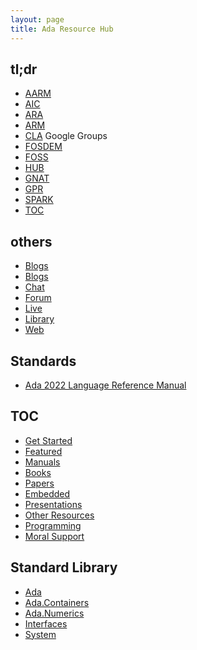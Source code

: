 ```yaml
---
layout: page
title: Ada Resource Hub
---
```


## tl;dr
- [AARM]()
- [AIC](http://www.adaic.com/)
- [ARA](http://www.adaic.org/community/)
- [ARM]()
- [CLA](https://groups.google.com/g/comp.lang.ada) Google Groups
- [FOSDEM](/ada/fosdem/)
- [FOSS](/ada/foss/)
- [HUB]()
- [GNAT](/ada/man/gnat/)
- [GPR]()
- [SPARK](/ada/spark/)
- [TOC](/toc/)

## others
- [Blogs](/blogs/)
- [Blogs](/ada/blogs/)
- [Chat](/ada/chat/)
- [Forum](/ada/chat/)
- [Live](/ada/live)
- [Library](/library/)
- [Web](/ada/web/)


## Standards
- [Ada 2022 Language Reference Manual](http://www.ada-auth.org/standards/ada22.html)

## TOC
- [Get Started](/ada/getstarted/)
- [Featured](/ada/featured/)
- [Manuals](/ada/manuals/)
- [Books](/ada/books/)
- [Papers](/ada/papers/)
- [Embedded](/ada/embedded/)
- [Presentations](/ada/presentations/)
- [Other Resources](/ada/other/)
- [Programming](/ada/programming/)
- [Moral Support](/ada/moral/)

## Standard Library
- [Ada](/ada/man/ada/)
- [Ada.Containers](/ada/man/ada-containers/)
- [Ada.Numerics](/ada/man/ada-numerics/)
- [Interfaces](/ada/man/interfaces/)
- [System](/ada/man/system/)

